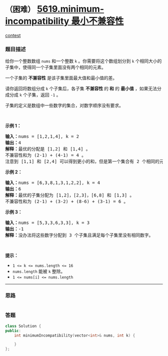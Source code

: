 # `（困难）` [5619.minimum-incompatibility 最小不兼容性](https://leetcode-cn.com/problems/minimum-incompatibility/)

[contest](https://leetcode-cn.com/contest/weekly-contest-218/problems/minimum-incompatibility/)

### 题目描述
<div class="notranslate"><p>给你一个整数数组&nbsp;<code>nums</code>​​​ 和一个整数&nbsp;<code>k</code>&nbsp;。你需要将这个数组划分到&nbsp;<code>k</code>&nbsp;个相同大小的子集中，使得同一个子集里面没有两个相同的元素。</p>

<p>一个子集的 <strong>不兼容性</strong>&nbsp;是该子集里面最大值和最小值的差。</p>

<p>请你返回将数组分成 <code>k</code>&nbsp;个子集后，各子集 <strong>不兼容性 </strong>的<strong> 和</strong>&nbsp;的 <strong>最小值</strong>&nbsp;，如果无法分成分成 <code>k</code>&nbsp;个子集，返回 <code>-1</code>&nbsp;。</p>

<p>子集的定义是数组中一些数字的集合，对数字顺序没有要求。</p>

<p>&nbsp;</p>

<p><strong>示例 1：</strong></p>

<pre><b>输入：</b>nums = [1,2,1,4], k = 2
<b>输出：</b>4
<b>解释：</b>最优的分配是 [1,2] 和 [1,4] 。
不兼容性和为 (2-1) + (4-1) = 4 。
注意到 [1,1] 和 [2,4] 可以得到更小的和，但是第一个集合有 2 个相同的元素，所以不可行。</pre>

<p><strong>示例 2：</strong></p>

<pre><b>输入：</b>nums = [6,3,8,1,3,1,2,2], k = 4
<b>输出：</b>6
<b>解释：</b>最优的子集分配为 [1,2]，[2,3]，[6,8] 和 [1,3] 。
不兼容性和为 (2-1) + (3-2) + (8-6) + (3-1) = 6 。
</pre>

<p><strong>示例 3：</strong></p>

<pre><b>输入：</b>nums = [5,3,3,6,3,3], k = 3
<b>输出：</b>-1
<b>解释：</b>没办法将这些数字分配到 3 个子集且满足每个子集里没有相同数字。
</pre>

<p>&nbsp;</p>

<p><strong>提示：</strong></p>

<ul>
	<li><code>1 &lt;= k &lt;= nums.length &lt;= 16</code></li>
	<li><code>nums.length</code> 能被&nbsp;<code>k</code> 整除。</li>
	<li><code>1 &lt;= nums[i] &lt;= nums.length</code></li>
</ul>
</div>

---
### 思路
```
```



### 答题
``` C++
class Solution {
public:
    int minimumIncompatibility(vector<int>& nums, int k) {

    }
};
```




